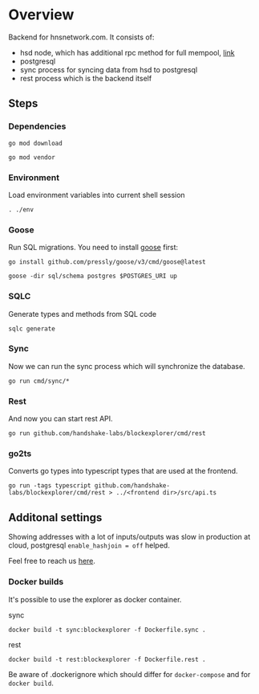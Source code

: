 # Overview 

Backend for hnsnetwork.com. It consists of:

- hsd node, which has additional rpc method for full mempool, [link](https://github.com/handshake-labs/hsd/tree/hnsnetwork)
- postgresql 
- sync process for syncing data from hsd to postgresql
- rest process which is the backend itself

## Steps

### Dependencies

`go mod download`

`go mod vendor`

### Environment

Load environment variables into current shell session

```
. ./env
```

### Goose
Run SQL migrations. You need to install [goose](https://github.com/pressly/goose) first:

```
go install github.com/pressly/goose/v3/cmd/goose@latest
```

```
goose -dir sql/schema postgres $POSTGRES_URI up
```
### SQLC
Generate types and methods from SQL code

```
sqlc generate
```
### Sync

Now we can run the sync process which will synchronize the database.

```
go run cmd/sync/*
```
### Rest

And now you can start rest API.

```
go run github.com/handshake-labs/blockexplorer/cmd/rest
```

### go2ts

Converts go types into typescript types that are used at the frontend.

`go run -tags typescript github.com/handshake-labs/blockexplorer/cmd/rest > ../<frontend dir>/src/api.ts`


## Additonal settings

Showing addresses with a lot of inputs/outputs was slow in production at cloud, postgresql `enable_hashjoin = off` helped.

Feel free to reach us [here](https://t.me/hnsnetwork).

### Docker builds

It's possible to use the explorer as docker container.

sync
```
docker build -t sync:blockexplorer -f Dockerfile.sync .
```

rest
```
docker build -t rest:blockexplorer -f Dockerfile.rest .
```

Be aware of .dockerignore which should differ for `docker-compose` and for `docker build`.
